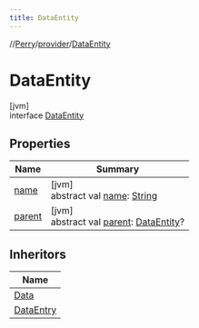 ```yaml
---
title: DataEntity
---
```

//[Perry](../../../index.html)/[provider](../index.html)/[DataEntity](index.html)



# DataEntity



[jvm]\
interface [DataEntity](index.html)



## Properties


| Name | Summary |
|---|---|
| [name](name.html) | [jvm]<br>abstract val [name](name.html): [String](https://kotlinlang.org/api/latest/jvm/stdlib/kotlin/-string/index.html) |
| [parent](parent.html) | [jvm]<br>abstract val [parent](parent.html): [DataEntity](index.html)? |


## Inheritors


| Name |
|---|
| [Data](../-data/index.html) |
| [DataEntry](../-data-entry/index.html) |

